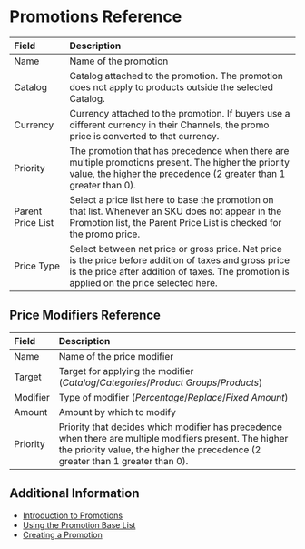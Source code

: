 # Promotions Reference

| **Field**         | **Description**                                                                                                                                                                                     |
| :---------------- | :-------------------------------------------------------------------------------------------------------------------------------------------------------------------------------------------------- |
| Name              | Name of the promotion                                                                                                                                                                               |
| Catalog           | Catalog attached to the promotion. The promotion does not apply to products outside the selected Catalog.                                                                                           |
| Currency          | Currency attached to the promotion. If buyers use a different currency in their Channels, the promo price is converted to that currency.                                                       |
| Priority          | The promotion that has precedence when there are multiple promotions present. The higher the priority value, the higher the precedence (2 greater than 1 greater than 0).    |
| Parent Price List | Select a price list here to base the promotion on that list. Whenever an SKU does not appear in the Promotion list, the Parent Price List is checked for the promo price.                           |
| Price Type        | Select between net price or gross price. Net price is the price before addition of taxes and gross price is the price after addition of taxes. The promotion is applied on the price selected here. |

## Price Modifiers Reference

| **Field** | **Description**                                                                                                                                                                            |
| :-------- | :----------------------------------------------------------------------------------------------------------------------------------------------------------------------------------------- |
| Name      | Name of the price modifier                                                                                                                                                                 |
| Target    | Target for applying the modifier (*Catalog*/*Categories*/*Product Groups*/*Products*)                                                                                                      |
| Modifier  | Type of modifier (*Percentage*/*Replace*/*Fixed Amount*)                                                                                                                                   |
| Amount    | Amount by which to modify                                                                                                                                                                  |
| Priority  | Priority that decides which modifier has precedence when there are multiple modifiers present. The higher the priority value, the higher the precedence (2 greater than 1 greater than 0). |

## Additional Information

* [Introduction to Promotions](./introduction-to-promotions.md)
* [Using the Promotion Base List](./using-the-promotion-base-list.md)
* [Creating a Promotion](./creating-a-promotion.md)
